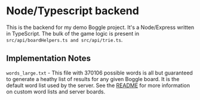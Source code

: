 # Node/Typescript backend
This is the backend for my demo Boggle project. It's a Node/Express written in TypeScript. The bulk of the game logic is present in `src/api/boardHelpers.ts and src/api/trie.ts`. 

## Implementation Notes
`words_large.txt` - This file with 370106 possible words is all but guaranteed to generate a heathy list of results for any given Boggle board. It is the default word list used by the server. See the [README](../README.md) for more information on custom word lists and server boards.
